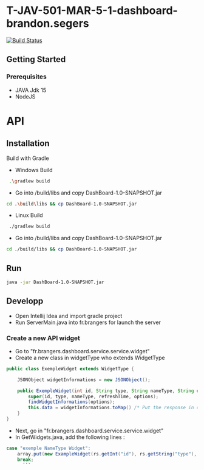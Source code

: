 # T-JAV-501-MAR-5-1-dashboard-brandon.segers
[![Build Status](https://travis-ci.com/Brasegon/DashBoard.svg?token=9x6YSMXsF91xTCYR2pby&branch=main)](https://travis-ci.com/Brasegon/DashBoard)

## Getting Started

### Prerequisites
* JAVA Jdk 15
* NodeJS

# API

## Installation
Build with Gradle <br>
* Windows Build
 ```sh
  .\gradlew build
  ```
  * Go into /build/libs and copy DashBoard-1.0-SNAPSHOT.jar
   ```sh
  cd .\build\libs && cp DashBoard-1.0-SNAPSHOT.jar
  ```
  * Linux Build
 ```sh
  ./gradlew build
  ```
  * Go into /build/libs and copy DashBoard-1.0-SNAPSHOT.jar
   ```sh
  cd ./build/libs && cp DashBoard-1.0-SNAPSHOT.jar
  ```
## Run
```sh
java -jar DashBoard-1.0-SNAPSHOT.jar
  ```

## Developp
* Open Intellij Idea and import gradle project
* Run ServerMain.java into fr.brangers for launch the server

### Create a new API widget
* Go to "fr.brangers.dashboard.service.service.widget"
* Create a new class in widgetType who extends WidgetType

```java
public class ExempleWidget extends WidgetType {

    JSONObject widgetInformations = new JSONObject();

    public ExempleWidget(int id, String type, String nameType, String options, int refreshTime) {
        super(id, type, nameType, refreshTime, options);
        findWidgetInformations(options);
        this.data = widgetInformations.toMap() /* Put the response in data */
    }
}
  ```
* Next, go in "fr.brangers.dashboard.service.service.widget"
* In GetWidgets.java, add the following lines :
```java
case "exemple NameType Widget":
    array.put(new ExampleWidget(rs.getInt("id"), rs.getString("type"), rs.getString("widget_type"), rs.getInt("refreshTime"), rs.getString("options")));
    break;
      ```
     
 
    
  

